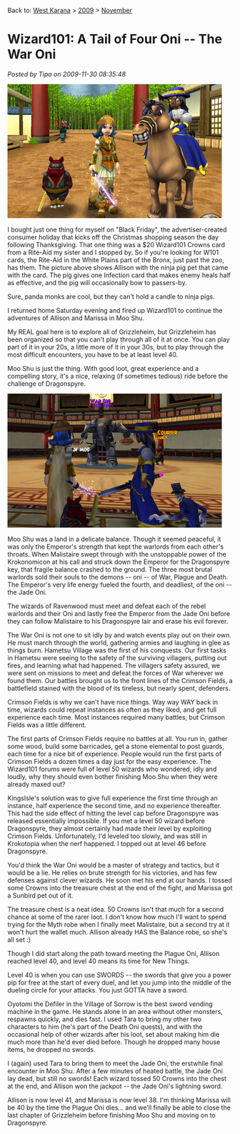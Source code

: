 Back to: [West Karana](/posts/westkarana.md) > [2009](/posts/2009/westkarana.md) > [November](./westkarana.md)
# Wizard101: A Tail of Four Oni -- The War Oni

*Posted by Tipa on 2009-11-30 08:35:48*

![Allison and Marissa in Moo Shu](../../../uploads/2009/11/WizardGraphicalClient-2009-11-29-13-15-20-97.jpg "Allison and Marissa in Moo Shu")

I bought just one thing for myself on "Black Friday", the advertiser-created consumer holiday that kicks off the Christmas shopping season the day following Thanksgiving. That one thing was a $20 Wizard101 Crowns card from a Rite-Aid my sister and I stopped by. So if you're looking for W101 cards, the Rite-Aid in the White Plains part of the Bronx, just past the zoo, has them. The picture above shows Allison with the ninja pig pet that came with the card. The pig gives one Infection card that makes enemy heals half as effective, and the pig will occasionally bow to passers-by.

Sure, panda monks are cool, but they can't hold a candle to ninja pigs.

I returned home Saturday evening and fired up Wizard101 to continue the adventures of Allison and Marissa in Moo Shu.

My REAL goal here is to explore all of Grizzleheim, but Grizzleheim has been organized so that you can't play through all of it at once. You can play part of it in your 20s, a little more of it in your 30s, but to play through the most difficult encounters, you have to be at least level 40.

Moo Shu is just the thing. With good loot, great experience and a compelling story, it's a nice, relaxing (if sometimes tedious) ride before the challenge of Dragonspyre.

![War Oni](../../../uploads/2009/11/WizardGraphicalClient-2009-11-29-15-32-00-55.jpg "War Oni")

Moo Shu was a land in a delicate balance. Though it seemed peaceful, it was only the Emperor's strength that kept the warlords from each other's throats. When Malistaire swept through with the unstoppable power of the Krokonomicon at his call and struck down the Emperor for the Dragonspyre key, that fragile balance crashed to the ground. The three most brutal warlords sold their souls to the demons -- oni -- of War, Plague and Death. The Emperor's very life energy fueled the fourth, and deadliest, of the oni -- the Jade Oni.

The wizards of Ravenwood must meet and defeat each of the rebel warlords and their Oni and lastly free the Emperor from the Jade Oni before they can follow Malistaire to his Dragonspyre lair and erase his evil forever.

The War Oni is not one to sit idly by and watch events play out on their own. He must march through the world, gathering armies and laughing in glee as things burn. Hametsu Village was the first of his conquests. Our first tasks in Hametsu were seeing to the safety of the surviving villagers, putting out fires, and learning what had happened. The villagers safety assured, we were sent on missions to meet and defeat the forces of War wherever we found them. Our battles brought us to the front lines of the Crimson Fields, a battlefield stained with the blood of its tireless, but nearly spent, defenders.

Crimson Fields is why we can't have nice things. Way way WAY back in time, wizards could repeat instances as often as they liked, and get full experience each time. Most instances required many battles, but Crimson Fields was a little different.

The first parts of Crimson Fields require no battles at all. You run in, gather some wood, build some barricades, get a stone elemental to post guards, each time for a nice bit of experience. People would run the first parts of Crimson Fields a dozen times a day just for the easy experience. The Wizard101 forums were full of level 50 wizards who wondered, idly and loudly, why they should even bother finishing Moo Shu when they were already maxed out?

KingsIsle's solution was to give full experience the first time through an instance, half experience the second time, and no experience thereafter. This had the side effect of hitting the level cap before Dragonspyre was released essentially impossible. If you met a level 50 wizard before Dragonspyre, they almost certainly had made their level by exploiting Crimson Fields. Unfortunately, I'd leveled too slowly, and was still in Krokotopia when the nerf happened. I topped out at level 46 before Dragonspyre.

You'd think the War Oni would be a master of strategy and tactics, but it would be a lie. He relies on brute strength for his victories, and has few defenses against clever wizards. He soon met his end at our hands. I tossed some Crowns into the treasure chest at the end of the fight, and Marissa got a Sunbird pet out of it. 

The treasure chest is a neat idea. 50 Crowns isn't that much for a second chance at some of the rarer loot. I don't know how much I'll want to spend trying for the Myth robe when I finally meet Malistaire, but a second try at it won't hurt the wallet much. Allison already HAS the Balance robe, so she's all set :)

Though I did start along the path toward meeting the Plague Oni, Allison reached level 40, and level 40 means its time for New Things.

Level 40 is when you can use SWORDS -- the swords that give you a power pip for free at the start of every duel, and let you jump into the middle of the dueling circle for your attacks. You just GOTTA have a sword.

Oyotomi the Defiler in the Village of Sorrow is the best sword vending machine in the game. He stands alone in an area without other monsters, respawns quickly, and dies fast. I used Tara to bring my other two characters to him (he's part of the Death Oni quests), and with the occasional help of other wizards after his loot, set about making him die much more than he'd ever died before. Though he dropped many house items, he dropped no swords.

I (again) used Tara to bring them to meet the Jade Oni, the erstwhile final encounter in Moo Shu. After a few minutes of heated battle, the Jade Oni lay dead, but still no swords! Each wizard tossed 50 Crowns into the chest at the end, and Allison won the jackpot -- the Jade Oni's lightning sword.

Allison is now level 41, and Marissa is now level 38. I'm thinking Marissa will be 40 by the time the Plague Oni dies... and we'll finally be able to close the last chapter of Grizzleheim before finishing Moo Shu and moving on to Dragonspyre.

